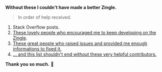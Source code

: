 <b> Without these I couldn't have made a better Zingle.</b>

> In order of help received.

1. Stack Overflow posts.
2. [These lovely people who encouraged me to keep developing on the Zingle](https://github.com/hemangshah/Zingle/stargazers).
3. [These great people who raised issues and provided me enough informations to fixed it.](https://github.com/hemangshah/Zingle/issues?q=is%3Aissue+is%3Aclosed)
4. [... and this list shouldn't end without these very helpful contributors.](https://github.com/hemangshah/Zingle/graphs/contributors)

**Thank you so much.** 💙
